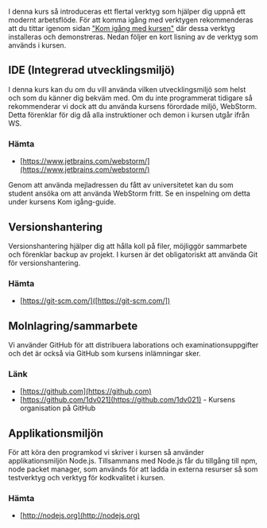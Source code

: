 I denna kurs så introduceras ett flertal verktyg som hjälper dig uppnå ett modernt arbetsflöde. För att komma igång med verktygen rekommenderas att du tittar igenom sidan ["Kom igång med kursen"](https://coursepress.lnu.se/kurs/grundlaggande-programmering/kom-igang-med-kursen/) där dessa verktyg installeras och demonstreras. Nedan följer en kort lisning av de verktyg som används i kursen.

## IDE (Integrerad utvecklingsmiljö)
I denna kurs kan du om du vill använda vilken utvecklingsmiljö som helst och som du känner dig bekväm med. Om du inte programmerat tidigare så rekommenderar vi dock att du använda kursens förordade miljö, WebStorm. Detta förenklar för dig då alla instruktioner och demon i kursen utgår ifrån WS. 

### Hämta
* [https://www.jetbrains.com/webstorm/](https://www.jetbrains.com/webstorm/)

Genom att använda mejladressen du fått av universitetet kan du som student ansöka om att använda WebStorm fritt. Se en inspelning om detta under kursens Kom igång-guide. 


## Versionshantering
Versionshantering hjälper dig att hålla koll på filer, möjliggör sammarbete och förenklar backup av projekt. I kursen är det obligatoriskt att använda Git för versionshantering. 

### Hämta
* [https://git-scm.com/]([https://git-scm.com/])

## Molnlagring/sammarbete
Vi använder GitHub för att distribuera laborations och examinationsuppgifter och det är också via GitHub som kursens inlämningar sker.

### Länk
* [https://github.com](https://github.com)
* [https://github.com/1dv021](https://github.com/1dv021) - Kursens organisation på GitHub

## Applikationsmiljön
För att köra den programkod vi skriver i kursen så använder applikationsmiljön Node.js. Tillsammans med Node.js får du tillgång till npm, node packet manager, som används för att ladda in externa resurser så som testverktyg och verktyg för kodkvalitet i kursen.

### Hämta
* [http://nodejs.org](http://nodejs.org)
